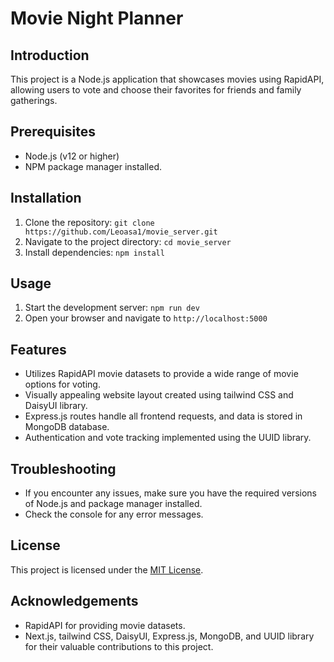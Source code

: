 # Movie Night Planner

## Introduction

This project is a Node.js application that showcases movies using RapidAPI, allowing users to vote and choose their favorites for friends and family gatherings.

## Prerequisites

- Node.js (v12 or higher)
- NPM package manager installed.

## Installation

1. Clone the repository: `git clone https://github.com/Leoasa1/movie_server.git`
2. Navigate to the project directory: `cd movie_server`
3. Install dependencies: `npm install`

## Usage

1. Start the development server: `npm run dev`
2. Open your browser and navigate to `http://localhost:5000`

## Features

- Utilizes RapidAPI movie datasets to provide a wide range of movie options for voting.
- Visually appealing website layout created using tailwind CSS and DaisyUI library.
- Express.js routes handle all frontend requests, and data is stored in MongoDB database.
- Authentication and vote tracking implemented using the UUID library.

## Troubleshooting

- If you encounter any issues, make sure you have the required versions of Node.js and package manager installed.
- Check the console for any error messages.

## License

This project is licensed under the [MIT License](LICENSE).

## Acknowledgements

- RapidAPI for providing movie datasets.
- Next.js, tailwind CSS, DaisyUI, Express.js, MongoDB, and UUID library for their valuable contributions to this project.


